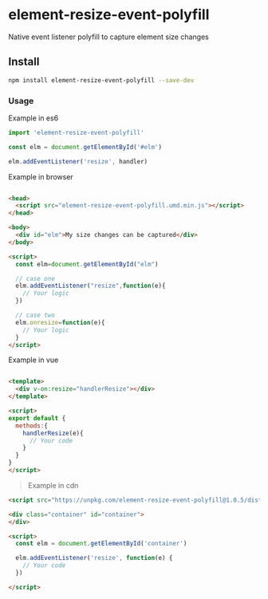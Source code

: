 # element-resize-event-polyfill

Native event listener polyfill to capture element size changes

## Install

```bash
npm install element-resize-event-polyfill --save-dev
```

### Usage

Example in es6

```javascript
import 'element-resize-event-polyfill'

const elm = document.getElementById('#elm')

elm.addEventListener('resize', handler)
```

Example in browser

```HTML

<head>
  <script src="element-resize-event-polyfill.umd.min.js"></script>
</head>

<body>
  <div id="elm">My size changes can be captured</div>
</body>

<script>
  const elm=document.getElementById("elm")

  // case one
  elm.addEventListener("resize",function(e){
    // Your logic
  })

  // case two
  elm.onresize=function(e){
    // Your logic
  }
</script>


```

Example in vue

```HTML

<template>
  <div v-on:resize="handlerResize"></div>
</template>

<script>
export default {
  methods:{
    handlerResize(e){
      // Your code
    }
  }
}
</script>
```

> Example in cdn

```HTML
<script src="https://unpkg.com/element-resize-event-polyfill@1.0.5/dist/element-resize-event-polyfill.umd.min.js"></script>

<div class="container" id="container">
</div>

<script>
  const elm = document.getElementById('container')

  elm.addEventListener('resize', function(e) {
    // Your code
  })

</script>

